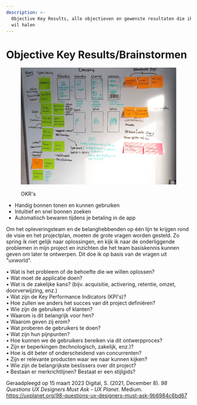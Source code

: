 ```yaml
---
description: >-
  Objective Key Results, alle objectieven en gewenste resultaten die ik hier uit
  wil halen
---
```


# Objective Key Results/Brainstormen

<figure><img src="../.gitbook/assets/22.jpg" alt=""><figcaption><p>OKR's</p></figcaption></figure>

* Handig bonnen tonen en kunnen gebruiken
* Intuïtief en snel bonnen zoeken
* Automatisch bewaren tijdens je betaling in de app

Om het opleveringsteam en de belanghebbenden op één lijn te krijgen rond de visie en het projectplan, moeten de grote vragen worden gesteld. Zo spring ik niet gelijk naar oplossingen, en kijk ik naar de onderliggende problemen in mijn project en inzichten die het team basiskennis kunnen geven om later te ontwerpen. Dit doe ik op basis van de vragen uit "uxworld". &#x20;

• Wat is het probleem of de behoefte die we willen oplossen? \
• Wat moet de applicatie doen? \
• Wat is de zakelijke kans? (bijv. acquisitie, activering, retentie, omzet, doorverwijzing, enz.) \
• Wat zijn de Key Performance Indicators (KPI's)? \
• Hoe zullen we anders het succes van dit project definiëren? \
• Wie zijn de gebruikers of klanten? \
• Waarom is dit belangrijk voor hen? \
• Waarom geven zij erom? \
• Wat proberen de gebruikers te doen? \
• Wat zijn hun pijnpunten? \
• Hoe kunnen we de gebruikers bereiken via dit ontwerpproces? \
• Zijn er beperkingen (technologisch, zakelijk, enz.)? \
• Hoe is dit beter of onderscheidend van concurrenten? \
• Zijn er relevante producten waar we naar kunnen kijken? \
• Wie zijn de belangrijkste beslissers over dit project? \
• Bestaan er merkrichtlijnen? Bestaat er een stijlgids?

Geraadpleegd op 15 maart 2023 Digital, S. (2021, December 8). _98 Questions UX Designers Must Ask - UX Planet_. Medium. https://uxplanet.org/98-questions-ux-designers-must-ask-9b6984c6bd67

